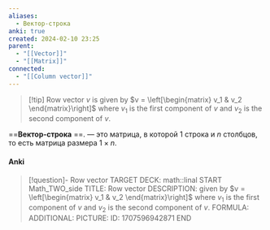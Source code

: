 ```yaml
---
aliases:
  - Вектор-строка
anki: true
created: 2024-02-10 23:25
parent:
  - "[[Vector]]"
  - "[[Matrix]]"
connected:
  - "[[Column vector]]"
---
```


> [!tip] Row vector $v$ is 
given by $v = \left[\begin{matrix} v_1 & v_2 \end{matrix}\right]$ 
where $v_1$ is the first component of $v$ and $v_2$ is the second component of $v$.

==**Вектор-строка** ==. — это матрица, в которой $1$ строка и $n$ столбцов, то есть матрица размера $1{\times}n$.

#### Anki
> [!question]- Row vector
TARGET DECK: math::linal
START
Math_TWO_side
TITLE: Row vector
DESCRIPTION: given by $v = \left[\begin{matrix} v_1 & v_2 \end{matrix}\right]$ 
where $v_1$ is the first component of $v$ and $v_2$ is the second component of $v$.
FORMULA: 
ADDITIONAL:
PICTURE:
ID: 1707596942871
END